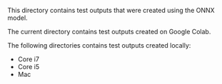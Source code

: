 This directory contains test outputs that were created using the ONNX model. 

The current directory contains test outputs created on Google Colab. 

The following directories contains test outputs created locally:
- Core i7
- Core i5
- Mac 
